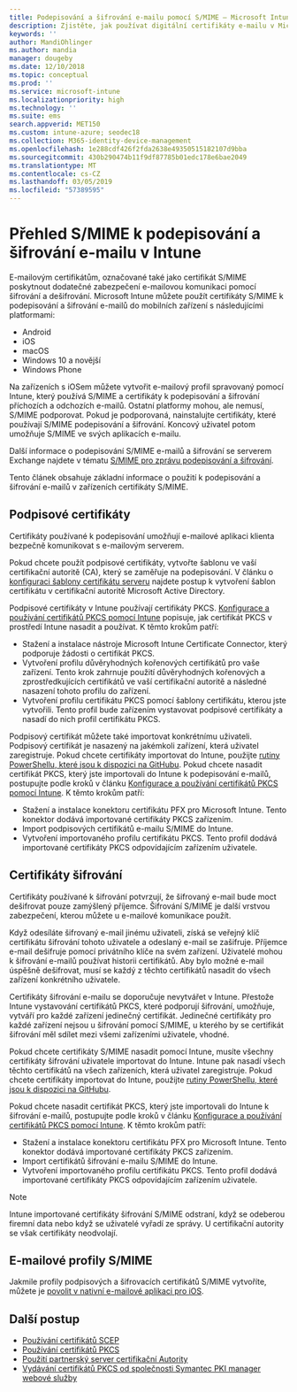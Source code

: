```yaml
---
title: Podepisování a šifrování e-mailu pomocí S/MIME – Microsoft Intune – Azure | Dokumentace Microsoftu
description: Zjistěte, jak používat digitální certifikáty e-mailu v Microsoft Intune k podepisování a šifrování e-mailů v zařízeních. Tyto certifikáty S/MIME se nazývají a konfigurují pomocí profilů konfigurace zařízení. Podepisování a šifrování certifikáty PKCS nebo privátní certifikáty a použití konektoru pro import certifikátů.
keywords: ''
author: MandiOhlinger
ms.author: mandia
manager: dougeby
ms.date: 12/10/2018
ms.topic: conceptual
ms.prod: ''
ms.service: microsoft-intune
ms.localizationpriority: high
ms.technology: ''
ms.suite: ems
search.appverid: MET150
ms.custom: intune-azure; seodec18
ms.collection: M365-identity-device-management
ms.openlocfilehash: 1e288cdf426f2fda2638e49350515182107d9bba
ms.sourcegitcommit: 430b290474b11f9df87785b01edc178e6bae2049
ms.translationtype: MT
ms.contentlocale: cs-CZ
ms.lasthandoff: 03/05/2019
ms.locfileid: "57389595"
---
```

# <a name="smime-overview-to-sign-and-encrypt-email-in-intune"></a>Přehled S/MIME k podepisování a šifrování e-mailu v Intune

E-mailovým certifikátům, označované také jako certifikát S/MIME poskytnout dodatečné zabezpečení e-mailovou komunikaci pomocí šifrování a dešifrování. Microsoft Intune můžete použít certifikáty S/MIME k podepisování a šifrování e-mailů do mobilních zařízení s následujícími platformami:

- Android
- iOS
- macOS
- Windows 10 a novější
- Windows Phone

Na zařízeních s iOSem můžete vytvořit e-mailový profil spravovaný pomocí Intune, který používá S/MIME a certifikáty k podepisování a šifrování příchozích a odchozích e-mailů. Ostatní platformy mohou, ale nemusí, S/MIME podporovat. Pokud je podporovaná, nainstalujte certifikáty, které používají S/MIME podepisování a šifrování. Koncový uživatel potom umožňuje S/MIME ve svých aplikacích e-mailu.

Další informace o podepisování S/MIME e-mailů a šifrování se serverem Exchange najdete v tématu [S/MIME pro zprávu podepisování a šifrování](https://docs.microsoft.com/Exchange/policy-and-compliance/smime).

Tento článek obsahuje základní informace o použití k podepisování a šifrování e-mailů v zařízeních certifikáty S/MIME.

## <a name="signing-certificates"></a>Podpisové certifikáty

Certifikáty používané k podepisování umožňují e-mailové aplikaci klienta bezpečně komunikovat s e-mailovým serverem.

Pokud chcete použít podpisové certifikáty, vytvořte šablonu ve vaší certifikační autoritě (CA), který se zaměřuje na podepisování. V článku o [konfiguraci šablony certifikátu serveru](https://docs.microsoft.com/windows-server/networking/core-network-guide/cncg/server-certs/configure-the-server-certificate-template) najdete postup k vytvoření šablon certifikátu v certifikační autoritě Microsoft Active Directory.

Podpisové certifikáty v Intune používají certifikáty PKCS. [Konfigurace a používání certifikátů PKCS pomocí Intune](certficates-pfx-configure.md) popisuje, jak certifikát PKCS v prostředí Intune nasadit a používat. K těmto krokům patří:

- Stažení a instalace nástroje Microsoft Intune Certificate Connector, který podporuje žádosti o certifikát PKCS.
- Vytvoření profilu důvěryhodných kořenových certifikátů pro vaše zařízení. Tento krok zahrnuje použití důvěryhodných kořenových a zprostředkujících certifikátů ve vaší certifikační autoritě a následné nasazení tohoto profilu do zařízení.
- Vytvoření profilu certifikátu PKCS pomocí šablony certifikátu, kterou jste vytvořili. Tento profil bude zařízením vystavovat podpisové certifikáty a nasadí do nich profil certifikátu PKCS.

Podpisový certifikát můžete také importovat konkrétnímu uživateli. Podpisový certifikát je nasazený na jakémkoli zařízení, která uživatel zaregistruje. Pokud chcete certifikáty importovat do Intune, použijte [rutiny PowerShellu, které jsou k dispozici na GitHubu](https://github.com/Microsoft/Intune-Resource-Access). Pokud chcete nasadit certifikát PKCS, který jste importovali do Intune k podepisování e-mailů, postupujte podle kroků v článku [Konfigurace a používání certifikátů PKCS pomocí Intune](certficates-pfx-configure.md). K těmto krokům patří:

- Stažení a instalace konektoru certifikátu PFX pro Microsoft Intune. Tento konektor dodává importované certifikáty PKCS zařízením.
- Import podpisových certifikátů e-mailu S/MIME do Intune.
- Vytvoření importovaného profilu certifikátu PKCS. Tento profil dodává importované certifikáty PKCS odpovídajícím zařízením uživatele.

## <a name="encryption-certificates"></a>Certifikáty šifrování

Certifikáty používané k šifrování potvrzují, že šifrovaný e-mail bude moct dešifrovat pouze zamýšlený příjemce. Šifrování S/MIME je další vrstvou zabezpečení, kterou můžete u e-mailové komunikace použít.

Když odesíláte šifrovaný e-mail jinému uživateli, získá se veřejný klíč certifikátu šifrování tohoto uživatele a odeslaný e-mail se zašifruje. Příjemce e-mail dešifruje pomocí privátního klíče na svém zařízení. Uživatelé mohou k šifrování e-mailů používat historii certifikátů. Aby bylo možné e-mail úspěšně dešifrovat, musí se každý z těchto certifikátů nasadit do všech zařízení konkrétního uživatele.

Certifikáty šifrování e-mailu se doporučuje nevytvářet v Intune. Přestože Intune vystavování certifikátů PKCS, které podporují šifrování, umožňuje, vytváří pro každé zařízení jedinečný certifikát. Jedinečné certifikáty pro každé zařízení nejsou u šifrování pomocí S/MIME, u kterého by se certifikát šifrování měl sdílet mezi všemi zařízeními uživatele, vhodné.

Pokud chcete certifikáty S/MIME nasadit pomocí Intune, musíte všechny certifikáty šifrování uživatele importovat do Intune. Intune pak nasadí všech těchto certifikátů na všech zařízeních, která uživatel zaregistruje. Pokud chcete certifikáty importovat do Intune, použijte [rutiny PowerShellu, které jsou k dispozici na GitHubu](https://github.com/Microsoft/Intune-Resource-Access).

Pokud chcete nasadit certifikát PKCS, který jste importovali do Intune k šifrování e-mailů, postupujte podle kroků v článku [Konfigurace a používání certifikátů PKCS pomocí Intune](certficates-pfx-configure.md). K těmto krokům patří:

- Stažení a instalace konektoru certifikátu PFX pro Microsoft Intune. Tento konektor dodává importované certifikáty PKCS zařízením.
- Import certifikátů šifrování e-mailu S/MIME do Intune.
- Vytvoření importovaného profilu certifikátu PKCS. Tento profil dodává importované certifikáty PKCS odpovídajícím zařízením uživatele.

 > [!NOTE]
 > Intune importované certifikáty šifrování S/MIME odstraní, když se odeberou firemní data nebo když se uživatelé vyřadí ze správy. U certifikační autority se však certifikáty neodvolají.

## <a name="smime-email-profiles"></a>E-mailové profily S/MIME

Jakmile profily podpisových a šifrovacích certifikátů S/MIME vytvoříte, můžete je [povolit v nativní e-mailové aplikaci pro iOS](email-settings-ios.md).

## <a name="next-steps"></a>Další postup

- [Používání certifikátů SCEP](certificates-scep-configure.md)
- [Používání certifikátů PKCS](certficates-pfx-configure.md)
- [Použití partnerský server certifikační Autority](certificate-authority-add-scep-overview.md)
- [Vydávání certifikátů PKCS od společnosti Symantec PKI manager webové služby](certificates-symantec-configure.md)
